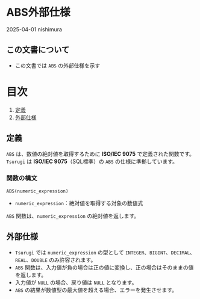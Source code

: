 # ABS外部仕様

2025-04-01 nishimura

## この文書について

* この文書では `ABS` の外部仕様を示す

# 目次

1. [定義](#定義)
2. [外部仕様](#外部仕様)

## 定義

`ABS` は、数値の絶対値を取得するために **ISO/IEC 9075** で定義された関数です。
`Tsurugi` は **ISO/IEC 9075**（SQL標準）の `ABS` の仕様に準拠しています。

### 関数の構文

```
ABS(numeric_expression)
```

* `numeric_expression`：絶対値を取得する対象の数値式

`ABS` 関数は、`numeric_expression` の絶対値を返します。

## 外部仕様

* `Tsurugi` では `numeric_expression` の型として `INTEGER`、`BIGINT`、`DECIMAL`、`REAL`、`DOUBLE` のみ許容されます。
* `ABS` 関数は、入力値が負の場合は正の値に変換し、正の場合はそのままの値を返します。
* 入力値が `NULL` の場合、戻り値は `NULL` となります。
* `ABS` の結果が数値型の最大値を超える場合、エラーを発生させます。
